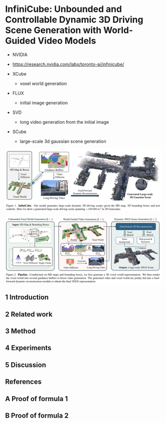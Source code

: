 # InfiniCube: Unbounded and Controllable Dynamic 3D Driving Scene Generation with World-Guided Video Models

- NVIDIA
- https://research.nvidia.com/labs/toronto-ai/infinicube/
- XCube
  - voxel world generation

- FLUX
  - initial image generation

- SVD
  - long video generation from the initial image

- SCube
  - large-scale 3d gaussian scene generation


![image-20250404015814946](./assets/image-20250404015814946.png)



![image-20250404015714005](./assets/image-20250404015714005.png)



## 1 Introduction

## 2 Related work

## 3 Method

## 4 Experiments

## 5 Discussion

## References

## A Proof of formula 1

## B Proof of formula 2
